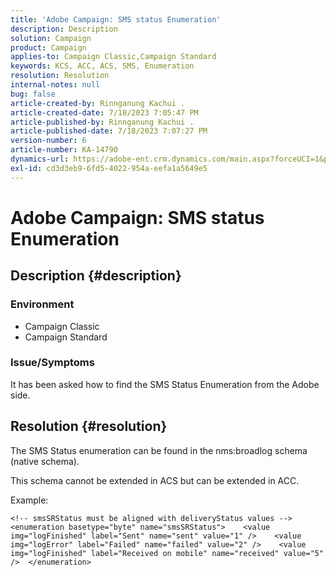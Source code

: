```yaml
---
title: 'Adobe Campaign: SMS status Enumeration'
description: Description
solution: Campaign
product: Campaign
applies-to: Campaign Classic,Campaign Standard
keywords: KCS, ACC, ACS, SMS, Enumeration
resolution: Resolution
internal-notes: null
bug: false
article-created-by: Rinnganung Kachui .
article-created-date: 7/18/2023 7:05:47 PM
article-published-by: Rinnganung Kachui .
article-published-date: 7/18/2023 7:07:27 PM
version-number: 6
article-number: KA-14790
dynamics-url: https://adobe-ent.crm.dynamics.com/main.aspx?forceUCI=1&pagetype=entityrecord&etn=knowledgearticle&id=467a0e16-9e25-ee11-9cbd-6045bd006b4b
exl-id: cd3d3eb9-6fd5-4022-954a-eefa1a5649e5
---
```

# Adobe Campaign: SMS status Enumeration

## Description {#description}




### Environment



- Campaign Classic
- Campaign Standard




### Issue/Symptoms



It has been asked how to find the SMS Status Enumeration from the Adobe side.


## Resolution {#resolution}


The SMS Status enumeration can be found in the nms:broadlog schema (native schema).

This schema cannot be extended in ACS but can be extended in ACC.

Example:


```
<!-- smsSRStatus must be aligned with deliveryStatus values -->  <enumeration basetype="byte" name="smsSRStatus">    <value img="logFinished" label="Sent" name="sent" value="1" />    <value img="logError" label="Failed" name="failed" value="2" />    <value img="logFinished" label="Received on mobile" name="received" value="5" />  </enumeration>
```
